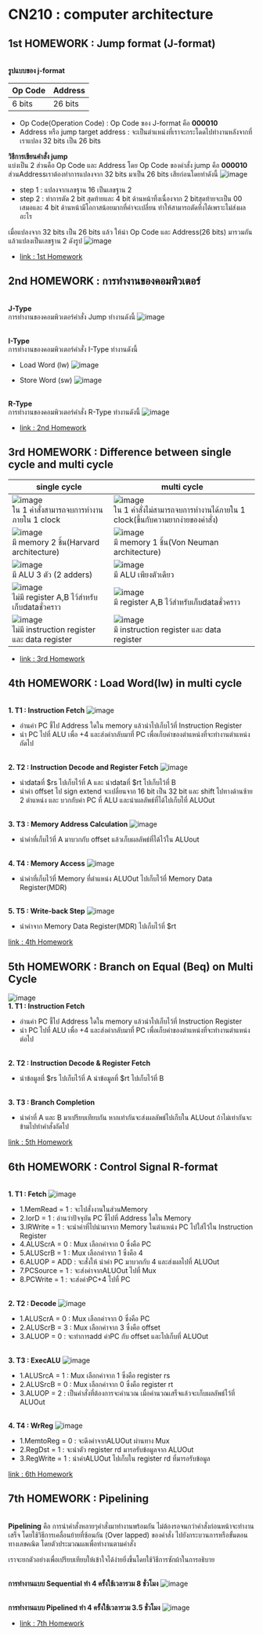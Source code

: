 # CN210 : computer architecture

## 1st HOMEWORK : Jump format (J-format)

<br>**รูปแบบของ j-format**

| Op Code | Address |
| ------- | ------- |
|6 bits|26 bits|

* Op Code(Operation Code) : Op Code ของ J-format คือ **000010**
* Address หรือ jump target address : จะเป็นตำแหน่งที่เราจะกระโดดไปทำงานหลังจากที่เราแปลง 32 bits เป็น 26 bits <br>

**วิธีการเขียนคำสั่ง jump** <br>
แบ่งเป็น 2 ส่วนคือ Op Code และ Address โดย Op Code ของคำสั่ง jump คือ **000010** ส่วนAddressเราต้องทำการแปลงจาก 32 bits มาเป็น 26 bits เสียก่อนโดยทำดังนี้
![image](https://scontent.fbkk12-2.fna.fbcdn.net/v/t1.0-0/p480x480/94701495_2335369096763553_3772555361337212928_o.jpg?_nc_cat=104&_nc_sid=730e14&_nc_ohc=NWmD8ESa498AX-Z6-lB&_nc_ht=scontent.fbkk12-2.fna&_nc_tp=6&oh=aa35d2b4e85b2fc966ddcc303e13e192&oe=5ECBF73A)
* step 1 : แปลงจากเลขฐาน 16 เป็นเลขฐาน 2
* step 2 : ทำการตัด 2 bit สุดท้ายและ 4 bit ด้านหน้าทิ้งเนื่องจาก 2 bitสุดท้ายจะเป็น 00 เสมอและ 4 bit ด้านหน้ามีโอกาสน้อยมากที่ค่าจะเปลี่ยน ทำให้สามารถตัดทิ้งได้เพราะไม่ส่งผลอะไร <br>

เมื่อแปลงจาก 32 bits เป็น 26 bits แล้ว ให้นำ Op Code และ Address(26 bits) มารวมกันแล้วแปลงเป็นเลขฐาน 2 ดังรูป 
![image](https://scontent.fbkk8-2.fna.fbcdn.net/v/t1.0-0/p480x480/94519391_2335385786761884_110292784476323840_o.jpg?_nc_cat=107&_nc_sid=730e14&_nc_ohc=5hnIpx9pSGoAX9Ibi2y&_nc_ht=scontent.fbkk8-2.fna&_nc_tp=6&oh=d305892999f80f1747bc7dec163759ba&oe=5ECC443F) 
<br>

* [link : 1st Homework](https://www.youtube.com/watch?v=skleZIstKQc)

## 2nd HOMEWORK : การทำงานของคอมพิวเตอร์

<br>**J-Type**
<br>การทำงานของคอมพิวเตอร์คำสั่ง Jump ทำงานดังนี้
![image](https://scontent.fbkk9-2.fna.fbcdn.net/v/t1.0-9/p960x960/94644736_2335460750087721_2265015393695301632_o.jpg?_nc_cat=109&_nc_sid=730e14&_nc_ohc=9vbuAWyqfv0AX8ySHIn&_nc_ht=scontent.fbkk9-2.fna&_nc_tp=6&oh=368b8931d8a7a597a7a822b55c757a83&oe=5ECD1619)

<br>**I-Type**
<br>การทำงานของคอมพิวเตอร์คำสั่ง I-Type ทำงานดังนี้
* Load Word (lw)
![image](https://scontent.fbkk12-2.fna.fbcdn.net/v/t1.0-9/p960x960/95024979_2335509466749516_471561458908397568_o.jpg?_nc_cat=104&_nc_sid=730e14&_nc_ohc=DsDhUrofu1oAX_jJfOR&_nc_ht=scontent.fbkk12-2.fna&_nc_tp=6&oh=150340915e1b5155dcafdb080dbaed29&oe=5ECD7C6C)

* Store Word (sw)
![image](https://scontent.fbkk12-1.fna.fbcdn.net/v/t1.0-9/p960x960/95063997_2335509456749517_7434998807860871168_o.jpg?_nc_cat=106&_nc_sid=730e14&_nc_ohc=k7lL8p8qw3oAX8TQHRC&_nc_ht=scontent.fbkk12-1.fna&_nc_tp=6&oh=0dfb0f52369f67fdb76e6060572cbaac&oe=5ECE8A8A)

<br>**R-Type**
<br>การทำงานของคอมพิวเตอร์คำสั่ง R-Type ทำงานดังนี้
![image](https://scontent.fbkk8-4.fna.fbcdn.net/v/t1.0-9/p960x960/94562331_2335916676708795_7406510573254344704_o.jpg?_nc_cat=100&_nc_sid=730e14&_nc_ohc=apEwrjWmyaYAX-we3MM&_nc_ht=scontent.fbkk8-4.fna&_nc_tp=6&oh=bb2a3ff7a0b9b765b57c77fcf8fcdd6b&oe=5ECDB751)

* [link : 2nd Homework](https://www.youtube.com/watch?v=7si2xAQyQ2k)

## 3rd HOMEWORK : Difference between single cycle and multi cycle

| single cycle | multi cycle |
| ------- | ------- |
|![image](https://scontent.fbkk12-4.fna.fbcdn.net/v/t1.0-9/94442656_2335545196745943_4017612434171756544_n.jpg?_nc_cat=103&_nc_sid=730e14&_nc_ohc=cijODhik3NoAX9LO1F2&_nc_ht=scontent.fbkk12-4.fna&oh=a9d2234ae2bedfc37f7592f03060a1d4&oe=5ECCD2E4)<br>ใน 1 คำสั่งสามารถจบการทำงานภายใน 1 clock|![image](https://scontent.fbkk12-2.fna.fbcdn.net/v/t1.0-9/94884180_2335545200079276_170332192436649984_n.jpg?_nc_cat=105&_nc_sid=730e14&_nc_ohc=9yKIl2fOGyIAX-LU3Mp&_nc_ht=scontent.fbkk12-2.fna&oh=453fd1d350e9953b8414725afa24f352&oe=5ECD0109)<br>ใน 1 คำสั่งไม่สามารถจบการทำงานได้ภายใน 1 clock(ขึ้นกับความยากง่ายของคำสั่ง)|
|![image](https://scontent.fbkk12-2.fna.fbcdn.net/v/t1.0-9/95258776_2335547863412343_5459161036764479488_n.jpg?_nc_cat=105&_nc_sid=730e14&_nc_ohc=ZzyqqX49_i0AX_p-Ox9&_nc_ht=scontent.fbkk12-2.fna&oh=9525dfe1c02a61a6dd3632866c3366eb&oe=5ECD1389)<br>มี memory 2 ชิ้น(Harvard architecture)|![image](https://scontent.fbkk13-1.fna.fbcdn.net/v/t1.0-9/95056024_2335547856745677_2377260902232621056_n.jpg?_nc_cat=108&_nc_sid=730e14&_nc_ohc=3dhXnWDqYXIAX_SCIaA&_nc_ht=scontent.fbkk13-1.fna&oh=18d7eed15b46e93499c6edb3ed619d6f&oe=5ECC7309)<br>มี memory 1 ชิ้น(Von Neuman architecture)|
|![image](https://scontent.fbkk12-3.fna.fbcdn.net/v/t1.0-9/95494492_2335551273412002_5143926783883608064_n.jpg?_nc_cat=102&_nc_sid=730e14&_nc_ohc=KTZYJt2fcEMAX_Vi3L4&_nc_ht=scontent.fbkk12-3.fna&oh=8eddb70a33865862dba2b2b9bc9d47ca&oe=5ECD1A2C)<br>มี ALU 3 ตัว (2 adders)|![image](https://scontent.fbkk12-2.fna.fbcdn.net/v/t1.0-9/94880810_2335551243412005_572084635895332864_n.jpg?_nc_cat=104&_nc_sid=730e14&_nc_ohc=MYExwdOlOYoAX-kSfVB&_nc_ht=scontent.fbkk12-2.fna&oh=66b885fbae17c4110df40874a58fc3b6&oe=5ECCBCDD)<br>มี ALU เพียงตัวเดียว|
|![image](https://scontent.fbkk8-3.fna.fbcdn.net/v/t1.0-9/94768354_2335554010078395_1954068372874330112_n.jpg?_nc_cat=111&_nc_sid=730e14&_nc_ohc=FdCUN35-wioAX9p9PsJ&_nc_ht=scontent.fbkk8-3.fna&oh=dfb1e2a067ec98bb8d79592352d87acd&oe=5ECD2D6C)<br>ไม่มี register A,B ไว้สำหรับเก็บdataชั่วคราว|![image](https://scontent.fbkk12-1.fna.fbcdn.net/v/t1.0-9/94976779_2335554006745062_3618777841170120704_n.jpg?_nc_cat=106&_nc_sid=730e14&_nc_ohc=uBbcCRvWNXcAX_ARph6&_nc_ht=scontent.fbkk12-1.fna&oh=fbaa5329ba22dddc2e72b75514332485&oe=5ECEBCDF)<br>มี register A,B ไว้สำหรับเก็บdataชั่วคราว|
|![image](https://scontent.fbkk8-2.fna.fbcdn.net/v/t1.0-9/95159582_2335557786744684_2563854863054143488_n.jpg?_nc_cat=107&_nc_sid=730e14&_nc_ohc=Pr7PEKC4ecQAX_Nvm6F&_nc_ht=scontent.fbkk8-2.fna&oh=0120f01f1638a54b5b3e0eac2acf96ff&oe=5ECFD37E)<br>ไม่มี instruction register และ data register|![image](https://scontent.fbkk12-1.fna.fbcdn.net/v/t1.0-9/95379513_2335557780078018_7070447704672829440_n.jpg?_nc_cat=106&_nc_sid=730e14&_nc_ohc=wh99XjMR2kYAX93w8pn&_nc_ht=scontent.fbkk12-1.fna&oh=789445debc02e73b829128acc8fafc93&oe=5ECEB37B)<br>มี instruction register และ data register|

* [link : 3rd Homework](https://www.youtube.com/watch?v=-tSL3mxhbcg)

## 4th HOMEWORK : Load Word(lw) in multi cycle

<br>**1. T1 : Instruction Fetch**
![image](https://scontent.fbkk12-1.fna.fbcdn.net/v/t1.0-9/95146561_2335873790046417_3881369577552084992_n.jpg?_nc_cat=106&_nc_sid=730e14&_nc_ohc=bQhlIXrbGSkAX_1mBXD&_nc_ht=scontent.fbkk12-1.fna&oh=44f0742f398d5bf694b2a8f263f3d90c&oe=5ECD1FB2)
* อ่านค่า PC ชี้ไป Address ใดใน memory แล้วนำไปเก็บไว้ที่ Instruction Register
* นำ PC ไปที่ ALU เพื่อ +4 และส่งค่ากลับมาที่ PC เพื่อเก็บค่าของตำแหน่งที่จะทำงานตำแหน่งถัดไป

<br>**2. T2 : Instruction Decode and Register Fetch**
![image](https://scontent.fbkk12-1.fna.fbcdn.net/v/t1.0-9/95092403_2335875320046264_2074752388341694464_o.jpg?_nc_cat=106&_nc_sid=730e14&_nc_ohc=3nTKYFuO8TEAX_-BWJg&_nc_ht=scontent.fbkk12-1.fna&oh=203746dfe2003bd7be461293f5b3f902&oe=5ECD3930)
* นำdataที่ $rs ไปเก็บไว้ที่ A และ นำdataที่ $rt ไปเก็บไว้ที่ B
* นำค่า offset ไป sign extend จะเปลี่ยนจาก 16 bit เป็น 32 bit และ shift ไปทางด้านซ้าย 2 ตำแหน่ง และ บวกกับค่า PC ที่ ALU และนำผลลัพธ์ที่ได้ไปเก็บไที่ ALUOut

<br>**3. T3 : Memory Address Calculation**
![image](https://pbs.twimg.com/media/EWwBeHhXgAErqu4?format=jpg&name=small)
* นำค่าที่เก็บไว้ที่ A มาบวกกับ offset แล้วเก็บผลลัพธ์ที่ได้ไว้ใน ALUout

<br>**4. T4 : Memory Access**
![image](https://pbs.twimg.com/media/EWwCmY3XkAQwPXl?format=jpg&name=small)
* นำค่าที่เก็บไว้ที่ Memory ที่ตำแหน่ง ALUOut ไปเก็บไว้ที่ Memory Data Register(MDR)

<br>**5. T5 : Write-back Step**
![image](https://pbs.twimg.com/media/EWwCiiAXsAQ4reR?format=jpg&name=small)
* นำค่าจาก Memory Data Register(MDR) ไปเก็บไว้ที่ $rt 

[link : 4th Homework](https://www.youtube.com/watch?v=WLNe0p6ohww)

## 5th HOMEWORK : Branch on Equal (Beq) on Multi Cycle

![image](https://pbs.twimg.com/media/EWwF1JIXsAUbkhh?format=jpg&name=small)
<br>**1. T1 : Instruction Fetch**
* อ่านค่า PC ชี้ไป Address ใดใน memory แล้วนำไปเก็บไว้ที่ Instruction Register
* นำ PC ไปที่ ALU เพื่อ +4 และส่งค่ากลับมาที่ PC เพื่อเก็บค่าของตำแหน่งที่จะทำงานตำแหน่งต่อไป

<br>**2. T2 : Instruction Decode & Register Fetch**
* นำข้อมูลที่ $rs ไปเก็บไว้ที่ A นำข้อมูลที่ $rt ไปเก็บไว้ที่ B

<br>**3. T3 : Branch Completion**
* นำค่าที่ A และ B มาเปรียบเทียบกัน หากเท่ากันจะส่งผลลัพธ์ไปเก็บใน ALUout ถ้าไม่เท่ากันจะข้ามไปทำคำสั่งถัดไป

[link : 5th Homework](https://www.youtube.com/watch?v=zwOLIHpMjdo&t=5s)

## 6th HOMEWORK : Control Signal R-format

<br>**1. T1 : Fetch**
![image](https://scontent.fbkk12-4.fna.fbcdn.net/v/t1.0-9/95136916_2335890060044790_3569810957683130368_o.jpg?_nc_cat=103&_nc_sid=730e14&_nc_ohc=bCKuBZuwXHgAX_VYrxU&_nc_ht=scontent.fbkk12-4.fna&oh=3befa3bc19dabb42088d7d431ee480b5&oe=5ED01957)
* 1.MemRead = 1 : จะไปสั่งงานในส่วนMemory
* 2.IorD = 1 : อ่านว่าปัจจุบัน PC ชี้ไปที่ Address ใดใน Memory
* 3.IRWrite = 1 : จะนำค่าที่ไปนำมาจาก Memory ในตำแหน่ง PC ไปใส่ไว้ใน Instruction Register
* 4.ALUScrA = 0 : Mux เลือกค่าจาก 0 ซึ่งคือ PC
* 5.ALUScrB = 1 : Mux เลือกค่าจาก 1 ซึ่งคือ 4
* 6.ALUOP = ADD : จะสั่งให้ นำค่า PC มาบวกกับ 4 และส่งผลไปที่ ALUOut
* 7.PCSource = 1 : จะส่งค่าจากALUOut ไปที่ Mux
* 8.PCWrite = 1 : จะส่งค่าPC+4 ไปที่ PC

<br>**2. T2 : Decode**
![image](https://scontent.fbkk9-2.fna.fbcdn.net/v/t1.0-9/95026710_2335890050044791_6759203184352165888_o.jpg?_nc_cat=109&_nc_sid=730e14&_nc_ohc=_KMvX2CEBNMAX9PBD4u&_nc_ht=scontent.fbkk9-2.fna&oh=24c64cad9f0409dda3babc810c3e3ac6&oe=5ECEFD0D)
* 1.ALUScrA = 0 : Mux เลือกค่าจาก 0 ซึ่งคือ PC
* 2.ALUScrB = 3 : Mux เลือกค่าจาก 3 ซึ่งคือ offset
* 3.ALUOP = 0 : จะทำการadd ค่าPC กับ offset และไปเก็บที่ ALUOut

<br>**3. T3 : ExecALU**
![image](https://scontent.fbkk8-2.fna.fbcdn.net/v/t1.0-9/95247599_2335890040044792_4188088258904719360_o.jpg?_nc_cat=107&_nc_sid=730e14&_nc_ohc=FjQEoc4w8HEAX_p5Pkn&_nc_ht=scontent.fbkk8-2.fna&oh=1ce2dfdebc624dbdd58a21f32a7e6f2a&oe=5ECFA9B6)
* 1.ALUSrcA = 1 : Mux เลือกค่าจาก 1 ซึ่งคือ register rs
* 2.ALUSrcB = 0 : Mux เลือกค่าจาก 0 ซึ่งคือ register rt
* 3.ALUOP = 2 : เป็นคำสั่งที่ต้องการจะคำนวณ เมื่อคำนวณเสร็จแล้วจะเก็บผลลัพธ์ไว้ที่ ALUOut

<br>**4. T4 : WrReg**
![image](https://scontent.fbkk13-1.fna.fbcdn.net/v/t1.0-9/95129905_2335890110044785_2171385102347534336_o.jpg?_nc_cat=108&_nc_sid=730e14&_nc_ohc=wyNnhmXzf1MAX9aNBX4&_nc_ht=scontent.fbkk13-1.fna&oh=85e746c8319becf6da3c05eb1bbc3768&oe=5ECE2AA8)
* 1.MemtoReg = 0 : จะดึงค่าจากALUOut ผ่านทาง Mux
* 2.RegDst = 1 : จะนำตัว register rd มารอรับข้อมูลจาก ALUOut
* 3.RegWrite = 1 : นำค่าALUOut ไปเก็บใน register rd ที่มารอรับข้อมูล

[link : 6th Homework]()

## 7th HOMEWORK : Pipelining
<br>**Pipelining** คือ การนำคำสั่งหลายๆคำสั่งมาทำงานพร้อมกัน ไม่ต้องรอจนกว่าคำสั่งก่อนหน้าจะทำงานเสร็จ โดยใช้วิธีการเคลื่อนย้ายที่ซ้อนกัน (Over lapped) ของคำสั่ง ไปยังกระบวนการหรือขั้นตอนทางเลขคณิต โดยตัวประมวณผลเพื่อทำงานตามคำสั่ง <br>

เราจะยกตัวอย่างเพื่อเปรียบเทียบให้เข้าใจได้ง่ายยิ่งขึ้นโดยใช้วิธีการซักผ้าในการอธิบาย

<br>**การทำงานแบบ Sequential ทำ 4 ครั้งใช้เวลารวม 8 ชั่วโมง**
![image](https://scontent.fbkk12-2.fna.fbcdn.net/v/t1.0-9/p960x960/95176917_2335899283377201_9038357790774525952_o.jpg?_nc_cat=105&_nc_sid=730e14&_nc_ohc=zpEbE3Rfke4AX9fQtjV&_nc_ht=scontent.fbkk12-2.fna&_nc_tp=6&oh=f1a5e37adb43d564bb61dc3fb593ec2a&oe=5ECDC26E)

<br>**การทำงานแบบ Pipelined ทำ 4 ครั้งใช้เวลารวม 3.5 ชั่วโมง**
![image](https://scontent.fbkk13-1.fna.fbcdn.net/v/t1.0-9/p960x960/95047693_2335899290043867_8496841686960308224_o.jpg?_nc_cat=108&_nc_sid=730e14&_nc_ohc=j_90qfNTNWwAX9wrfXU&_nc_ht=scontent.fbkk13-1.fna&_nc_tp=6&oh=2375a29dc623701699bdf56ab61935d3&oe=5ECF21BD)

* [link : 7th Homework]()
